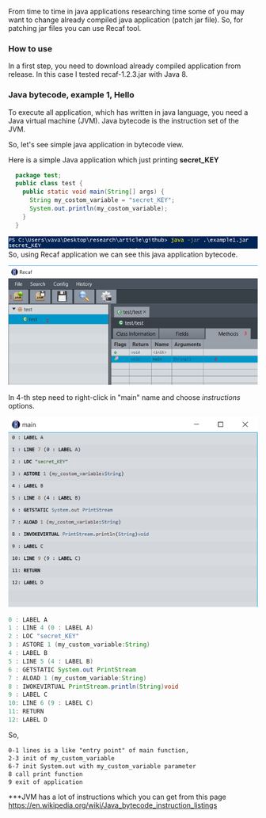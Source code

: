 From time to time in java applications researching time some of you may want to change already compiled java application (patch jar file). 
So, for patching jar files you can use Recaf tool. 

### How to use

In a first step, you need to download already compiled application from release. In this case I tested recaf-1.2.3.jar with Java 8. 

### Java bytecode, example 1, Hello 
To execute all application, which has written in java language, you need a Java virtual machine (JVM). 
Java bytecode is the instruction set of the JVM. 

So, let's see simple java application in bytecode view.

Here is a simple Java application which just printing **secret_KEY**

```java
  package test;
  public class test {
    public static void main(String[] args) {
      String my_costom_variable = "secret_KEY";
      System.out.println(my_costom_variable);
    }
  }
```
![example1_1](/examples/img/example1_1.png)
So, using Recaf application we can see this java application bytecode.

![example1_1](/examples/img/example1_2.png)

In 4-th step need to right-click in "main" name and choose *instructions* options.

![example1_1](/examples/img/example1_3.png)
```java
0 : LABEL A
1 : LINE 4 (0 : LABEL A)
2 : LOC "secret_KEY"
3 : ASTORE 1 (my_custom_variable:String)
4 : LABEL B
5 : LINE 5 (4 : LABEL B)
6 : GETSTATIC System.out PrintStream
7 : ALOAD 1 (my_custom_variable:String)
8 : IWOKEVIRTUAL PrintStream.println(String)void
9 : LABEL C
10: LINE 6 (9 : LABEL C)
11: RETURN
12: LABEL D
```
So,
```
0-1 lines is a like "entry point" of main function,
2-3 init of my_custom_variable 
6-7 init System.out with my_custom_variable parameter
8 call print function
9 exit of application
```
***JVM has a lot of instructions which you can get from this page https://en.wikipedia.org/wiki/Java_bytecode_instruction_listings


